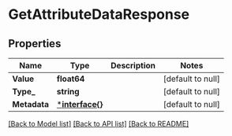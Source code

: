 # GetAttributeDataResponse

## Properties
Name | Type | Description | Notes
------------ | ------------- | ------------- | -------------
**Value** | **float64** |  | [default to null]
**Type_** | **string** |  | [default to null]
**Metadata** | [***interface{}**](interface{}.md) |  | [default to null]

[[Back to Model list]](../README.md#documentation-for-models) [[Back to API list]](../README.md#documentation-for-api-endpoints) [[Back to README]](../README.md)


